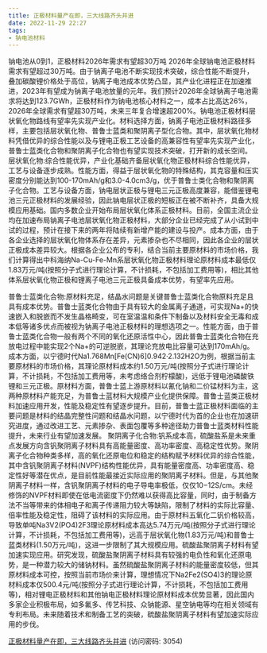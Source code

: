 ```yaml
---
title: 正极材料量产在即，三大线路齐头并进
date: 2022-11-29 22:27
tags:
- 钠电池材料
---
```

钠电池从0到1，正极材料2026年需求有望超30万吨
2026年全球钠电池正极材料需求有望超过30万吨。由于钠离子电池不断实现技术突破，综合性能不断提升，叠加碳酸锂价格处于高位，钠离子电池成本优势凸显，其产业化进程正在加速推进，2023年有望成为钠离子电池放量的元年。我们预计2026年全球钠离子电池需求将达到123.7GWh，正极材料作为钠电池核心材料之一，成本占比高达26%，2026年全球需求有望超30万吨，未来三年复合增速超200%。钠电池正极材料层状氧化物路线有望率先实现产业化。材料选择方面，钠离子电池正极材料路径多样，主要包括层状氧化物、普鲁士蓝类和聚阴离子型化合物。其中，层状氧化物材料凭借优异的综合性能以及与锂电正极工艺设备的高兼容性有望率先实现产业化，普鲁士蓝类化合物和聚阴离子化合物也有望实现技术突破，打开新的成长空间。
层状氧化物:综合性能优异，产业化基础齐备层状氧化物正极材料综合性能优异，工艺与设备逐步成熟。性能方面，得益于层状氧化物的特殊结构，其克容量和压实密度分别能达到100-170mAh/g和3.0-4.0cm3/g，优于普鲁士类化合物和聚阴离子化合物。工艺与设备方面，钠电层状正极与锂电三元正极高度兼容，能借鉴锂电池三元正极材料的发展经验，因此钠电层状正极的短板正在被不断补齐，具备大规模应用基础。国内多数企业开始布局层状氧化体系正极材料。目前，全国主流企业均在加速布局钠离子电池层状氧化物正极材料，大部分企业已经完成了从小试到中试的过程，预计在接下来的两年将陆续有新增产能的建设与投产。成本方面，由于各企业选择的层状氧化物体系存在差异，元素掺杂也不尽相同，因此各企业的层状正极成本差异较大。根据各企业公布的专利，结合当前主要原材料的市场价格，我们计算得出中科海纳Na-Cu-Fe-Mn系层状氧化物正极材料理论原材料成本最低仅1.83万元/吨(按照分子式进行理论计算，不计损耗，不包括加工费用等)，相比其他体系层状氧化物正极和锂离子电池三元正极具备成本优势，有望率先应用。
<!-- more -->
普鲁士蓝类化合物:原材料充足，结晶水问题是关键普鲁士蓝类化合物原料充足且具有成本优势。普鲁士蓝类化合物由于具有较大的金属离子通道，可实现Na+的快速嵌入和脱嵌而不发生晶格畸变，可在室温温和条件下制备以及材料安全无毒和成本低等诸多优点而被视为钠离子电池正极材料的理想选项之一。性能方面，由于普鲁士蓝类化合物一般有两个不同的氧化还原活性中心，因此普鲁士蓝类化合物在充放电过程中能实现2个Na+的可逆脱嵌，其理论充放电比容量可达到170mAh/g。成本方面，以宁德时代Na1.768Mn[Fe(CN)6]0.942·2.132H2O为例，根据当前主要原材料的市场价格，其理论原材料成本约1.50万元/吨(按照分子式进行理论计算，不计损耗，不包括加工费用等，未考虑络合剂柠檬酸)，远低于锂电池磷酸铁锂和三元正极。原材料方面，普鲁士蓝上游原材料以氰化钠和二价锰材料为主，这两种原材料产能充足，为普鲁士蓝材料大规模产业化提供保障。普鲁士蓝类正极材料加速应用开发，性能及稳定性有望逐步提升。目前，普鲁士蓝正极材料面临的主要问题是材料的结晶完整性问题和结晶水问题，以宁德时代为首的企业也在加速研究进度，通过改进工艺、元素掺杂、表面包覆等多种途径助力普鲁士蓝类材料性能提升，未来行业有望加速发展。
聚阴离子化合物:钒系成本高，硫酸盐系是未来重点发展方向含钒聚阴离子材料具有高能量密度、高功率密度、高稳定性优势。聚阴离子化合物种类多样，高的氧化还原电位和稳定的结构赋予材料优异的综合性能，其中含钒聚阴离子材料(NVPF)结构性能优异，具有能量密度高、功率密度高、稳定性好等潜在优点，是目前性能最接近实际应用的聚阴离子材料。但是，与其他聚阴离子材料一样，含钒聚阴离子材料的电子导电率极低，仅仅10−12S/cm。未经修饰的NVPF材料即使在低电流密度下仍然难以获得高比容量，同时，由于制备方法不当等带来的体相电子和离子传递阻力较大等缺陷，限制了材料的实际比容量、倍率性能及稳定性，阻碍了该材料的实际应用。由于原材料五氧化二钒价格较高，导致单吨Na3V2(PO4)2F3理论原材料成本高达5.74万元/吨(按照分子式进行理论计算，不计损耗，不包括加工费用等)，远高于层状氧化物(1.83万元/吨)和普鲁士蓝类材料(1.50万元/吨)，这进一步限制了其大规模应用。硫酸盐聚阴离子材料有望加速实现应用。研究发现，硫酸盐聚阴离子材料具有较强的电负性和氧化还原电势，是一种潜力较大的储钠材料。虽然硫酸盐聚阴离子材料的能量密度较低，但其原材料成本可控，按照当前市场价来计算，理想情况下Na2Fe2(SO4)3的理论原材料成本仅500.4元/吨(按照分子式进行理论计算，不计损耗，不包括加工费用等)，相对锂电正极材料和其他钠电正极材料理论原材料成本优势显著，因此国内多家企业积极布局，如多氟多、传艺科技、众钠能源、星空钠电等均在相关领域有专利布局。未来随着技术和制备工艺的突破，硫酸盐聚阴离子材料有望加速实际应用的步伐。

[正极材料量产在即，三大线路齐头并进](https://url12.ctfile.com/f/3948612-735796745-dbedaf?p=3054)
(访问密码: 3054)

